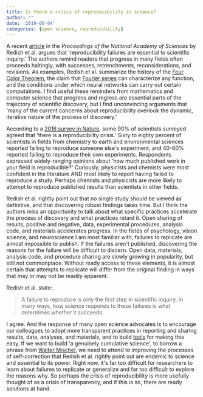 ```yaml
---
title: Is there a crisis of reproducibility in science?
author: ""
date: '2019-06-04'
categories: [open science, reproducibility]
---
```


A recent [article](https://doi.org/doi/10.1073/pnas.1806370115) in the *Proceedings of the National Academy of Sciences* by Redish et al. argues that 'reproducibility failures are essential to scientific inquiry.'
The authors remind readers that progress in many fields often proceeds haltingly, with successes, retrenchments, reconsiderations, and revisions.
As examples, Redish et al. summarize the history of the [Four Color Theorem](https://en.wikipedia.org/wiki/Four_color_theorem), the claim that [Fourier series](https://en.wikipedia.org/wiki/Fourier_series) can characterize any function, and the conditions under which neural networks can carry out certain computations.
I find useful these reminders from mathematics and computer science that progress and regress are essential parts of the trajectory of scientific discovery, but I find unconvincing arguments that 'many of the current concerns about reproducibility overlook the dynamic, iterative nature of the process of discovery.'

According to a [2016 survey in Nature](https://www.nature.com/news/1-500-scientists-lift-the-lid-on-reproducibility-1.19970), some 90% of scientists surveyed agreed that 'there is a reproducibility crisis.' 
Sixty to eighty percent of scientists in fields from chemistry to earth and environmental sciences reported failing to reproduce someone else's experiment, and 40-60% reported failing to reproduce their own experiments. 
Respondents expressed widely-ranging opinions about 'how much published work in your field is reproducible?' 
Curiously, physicists and chemists were most confident in the literature AND most likely to report having failed to reproduce a study. 
Perhaps chemists and physicists are more likely to attempt to reproduce published results than scientists in other fields.

Redish et al. rightly point out that no single study should be viewed as definitive, and that discovering robust findings takes time.
But I think the authors miss an opportunity to talk about what specific practices accelerate the process of discovery and what practices retard it.
Open sharing of results, positive and negative, data, experimental procedures, analysis code, and materials accelerates progress.
In the fields of psychology, vision science, and neuroscience I am most familiar with, failures to replicate are almost impossible to publish.
If the failures aren't published, discovering the reasons for the failure will be difficult to discern.
Open data, materials, analysis code, and procedure sharing are slowly growing in popularity, but still not commonplace.
Without ready access to these elements, it is almost certain that attempts to replicate will differ from the original finding in ways that may or may not be readily apparent.

Redish et al. state:

>A failure to reproduce is only the first step in scientific inquiry. In many ways, how science responds to these failures is what determines whether it succeeds.

I agree.
And the response of many open science advocates is to encourage our colleagues to adopt more transparent practices in reporting and sharing results, data, analyses, and materials, and to build [tools](https://databrary.org) for making this easy.
If we want to build 'a genuinely cumulative science', to borrow a phrase from [Walter Mischel](https://www.psychologicalscience.org/observer/becoming-a-cumulative-science), we need to attend to improving the processes of self-correction that Redish et al. rightly point out are endemic to science and essential to its power.
Right now, it's far too difficult for researchers to learn about failures to replicate or generalize and far too difficult to explore the reasons why.
So perhaps the crisis of reproducibility is more usefully thought of as a crisis of transparency, and if this is so, there are ready solutions at hand.

